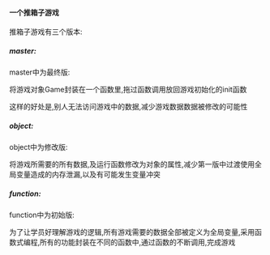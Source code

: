#### 一个推箱子游戏

推箱子游戏有三个版本:

##### master:

master中为最终版:

将游戏对象Game封装在一个函数里,拖过函数调用放回游戏初始化的init函数

这样的好处是,别人无法访问游戏中的数据,减少游戏数据数据被修改的可能性



##### object:

object中为修改版:

将游戏所需要的所有数据,及运行函数修改为对象的属性,减少第一版中过渡使用全局变量造成的内存泄漏,以及有可能发生变量冲突



##### function:

function中为初始版:

为了让学员好理解游戏的逻辑,所有游戏需要的数据全部被定义为全局变量,采用函数式编程,所有的功能封装在不同的函数中,通过函数的不断调用,完成游戏